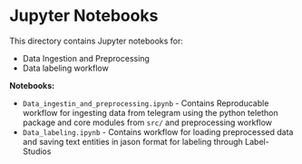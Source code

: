 # Jupyter Notebooks

This directory contains Jupyter notebooks for:

- Data Ingestion and Preprocessing
- Data labeling workflow

**Notebooks:**
- `Data_ingestin_and_preprocessing.ipynb` - Contains Reproducable workflow for ingesting data from telegram using the python telethon package and core modules from `src/` and preprocessing workflow   
- `Data_labeling.ipynb` - Contains workflow for loading preprocessed data and saving text entities in jason format for labeling through Label-Studios
